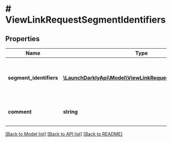 # # ViewLinkRequestSegmentIdentifiers

## Properties

Name | Type | Description | Notes
------------ | ------------- | ------------- | -------------
**segment_identifiers** | [**\LaunchDarklyApi\Model\ViewLinkRequestSegmentIdentifier[]**](ViewLinkRequestSegmentIdentifier.md) | Identifiers of the segments to link/unlink (environmentId and segmentKey) |
**comment** | **string** | Optional comment for the link/unlink operation | [optional] [default to '']

[[Back to Model list]](../../README.md#models) [[Back to API list]](../../README.md#endpoints) [[Back to README]](../../README.md)
